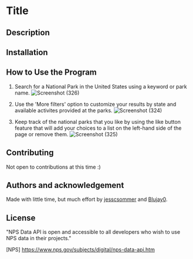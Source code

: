 # **Title**

## **Description**

## **Installation**

## **How to Use the Program**
1. Search for a National Park in the United States using a keyword or park name.
![Screenshot (326)](https://user-images.githubusercontent.com/102722125/234734874-d0ea33f7-64b9-4505-802b-b7d1d3383f4a.png)

2. Use the 'More filters' option to customize your results by state and available activites provided at the parks.
![Screenshot (324)](https://user-images.githubusercontent.com/102722125/234735132-0d9ec64c-8c18-4733-b3bb-d8c67f9a2042.png)

3. Keep track of the national parks that you like by using the like button feature that will add your choices to a list on the left-hand side of the page or remove them.
![Screenshot (325)](https://user-images.githubusercontent.com/102722125/234734687-aea13308-0b78-4b0a-88d7-f14611942103.png)

## **Contributing**
Not open to contributions at this time :)

## **Authors and acknowledgement**
Made with little time, but much effort by [jesscsommer](https://github.com/jesscsommer) and [Blujay0](https://github.com/Blujay0).

## **License**
"NPS Data API is open and accessible to all developers who wish to use NPS data in their projects."

[NPS] https://www.nps.gov/subjects/digital/nps-data-api.htm
